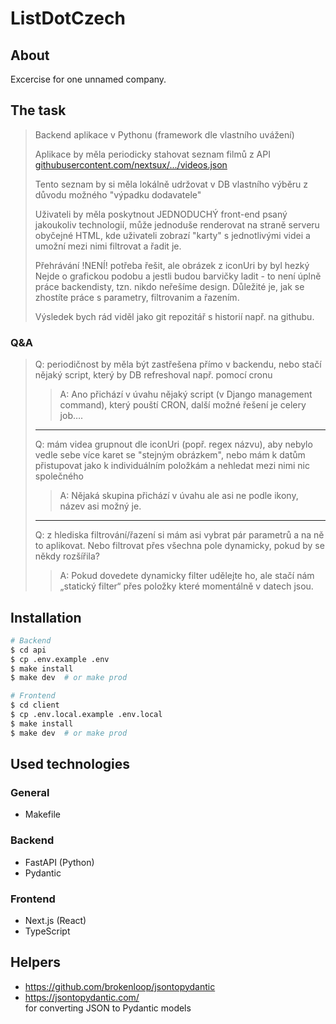# ListDotCzech

## About

Excercise for one unnamed company.

## The task

> Backend aplikace v Pythonu (framework dle vlastního uvážení)
>
> Aplikace by měla periodicky stahovat seznam filmů z API [githubusercontent.com/nextsux/.../videos.json](https://gist.githubusercontent.com/nextsux/f6e0327857c88caedd2dab13affb72c1/raw/04441487d90a0a05831835413f5942d58026d321/videos.json)
>
> Tento seznam by si měla lokálně udržovat v DB vlastního výběru z důvodu možného "výpadku dodavatele"
>
> Uživateli by měla poskytnout JEDNODUCHÝ front-end psaný jakoukoliv technologií, může jednoduše renderovat na straně serveru obyčejné HTML, kde uživateli zobrazí "karty" s jednotlivými videi a umožní mezi nimi filtrovat a řadit je.
>
> Přehrávání !NENÍ! potřeba řešit, ale obrázek z iconUri by byl hezký
Nejde o grafickou podobu a jestli budou barvičky ladit - to není úplně práce backendisty, tzn. nikdo neřešíme design. Důležité je, jak se zhostíte práce s parametry, filtrovanim a řazením.
>
> Výsledek bych rád viděl jako git repozitář s historií např. na githubu.

### Q&A

> Q: periodičnost by měla být zastřešena přímo v backendu,
nebo stačí nějaký script, který by DB refreshoval např. pomocí cronu
>
>> A: Ano přichází v úvahu nějaký script (v Django management command), který pouští CRON, další možné řešení je celery job….
>
> ---
> Q:  mám videa grupnout dle iconUri (popř. regex názvu), aby nebylo vedle sebe více karet se "stejným obrázkem",
nebo mám k datům přistupovat jako k individuálním položkám a nehledat mezi nimi nic společného
>> A: Nějaká skupina přichází v úvahu ale asi ne podle ikony, název asi možný je.
>
> ---
> Q: z hlediska filtrování/řazení si mám asi vybrat pár parametrů a na ně to aplikovat.
Nebo filtrovat přes všechna pole dynamicky, pokud by se někdy rozšířila?
>> A: Pokud dovedete dynamicky filter udělejte ho, ale stačí nám „statický filter“ přes položky které momentálně v datech jsou.
>

## Installation

```bash
# Backend
$ cd api
$ cp .env.example .env
$ make install
$ make dev  # or make prod

# Frontend
$ cd client
$ cp .env.local.example .env.local
$ make install
$ make dev  # or make prod
```

## Used technologies

### General

* Makefile

### Backend

* FastAPI (Python)
* Pydantic
### Frontend

* Next.js (React)
* TypeScript

## Helpers

* <https://github.com/brokenloop/jsontopydantic>  
* <https://jsontopydantic.com/>  
for converting JSON to Pydantic models
